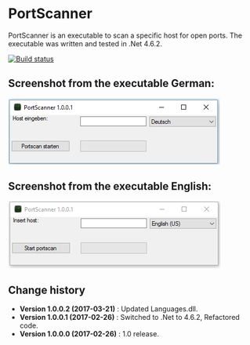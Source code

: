 PortScanner
====================================

PortScanner is an executable to scan a specific host for open ports.
The executable was written and tested in .Net 4.6.2.

[![Build status](https://ci.appveyor.com/api/projects/status/ta4s12frig120rbo?svg=true)](https://ci.appveyor.com/project/SeppPenner/portscanner)

## Screenshot from the executable German:
![Screenshot from the executable German](https://github.com/SeppPenner/PortScanner/blob/master/Screenshot_DE.PNG "Screenshot from the executable German")

## Screenshot from the executable English:
![Screenshot from the executable English](https://github.com/SeppPenner/PortScanner/blob/master/Screenshot_EN.PNG "Screenshot from the executable English")

Change history
--------------

* **Version 1.0.0.2 (2017-03-21)** : Updated Languages.dll.
* **Version 1.0.0.1 (2017-02-26)** : Switched to .Net to 4.6.2, Refactored code.
* **Version 1.0.0.0 (2017-02-26)** : 1.0 release.

